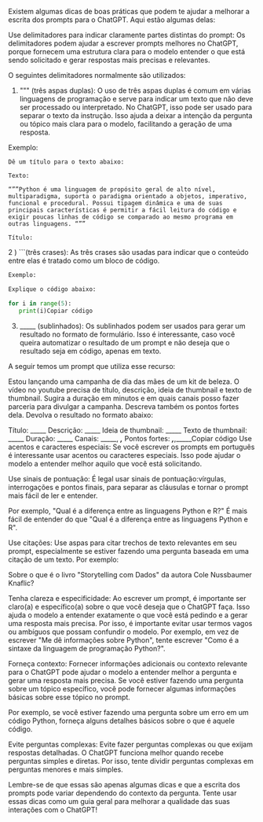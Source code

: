 Existem algumas dicas de boas práticas que podem te ajudar a melhorar a escrita dos prompts para o ChatGPT. Aqui estão algumas delas:

Use delimitadores para indicar claramente partes distintas do prompt:
Os delimitadores podem ajudar a escrever prompts melhores no ChatGPT, porque fornecem uma estrutura clara para o modelo entender o que está sendo solicitado e gerar respostas mais precisas e relevantes.

O seguintes delimitadores normalmente são utilizados:

1) """ (três aspas duplas): O uso de três aspas duplas é comum em várias linguagens de programação e serve para indicar um texto que não deve ser processado ou interpretado. No ChatGPT, isso pode ser usado para separar o texto da instrução. Isso ajuda a deixar a intenção da pergunta ou tópico mais clara para o modelo, facilitando a geração de uma resposta.

Exemplo:


```
Dê um título para o texto abaixo:

Texto:

“””Python é uma linguagem de propósito geral de alto nível, multiparadigma, suporta o paradigma orientado a objetos, imperativo, funcional e procedural. Possui tipagem dinâmica e uma de suas principais características é permitir a fácil leitura do código e exigir poucas linhas de código se comparado ao mesmo programa em outras linguagens. “””

Título:
```

2 ) ```(três crases): As três crases são usadas para indicar que o conteúdo entre elas é tratado como um bloco de código.
```python
Exemplo:

Explique o código abaixo:

for i in range(5):
   print(i)Copiar código
   ```
3) _____ (sublinhados): Os sublinhados podem ser usados para gerar um resultado no formato de formulário. Isso é interessante, caso você queira automatizar o resultado de um prompt e não deseja que o resultado seja em código, apenas em texto.

A seguir temos um prompt que utiliza esse recurso:

Estou lançando uma campanha de dia das mães de um kit de beleza. O vídeo no youtube precisa de título, descrição, ideia de thumbnail e texto de thumbnail. Sugira a duração em minutos e em quais canais posso fazer parceria para divulgar a campanha. Descreva também os pontos fortes dela. Devolva o resultado no formato abaixo:

Título: _____
Descrição: _____
Ideia de thumbnail: _____
Texto de thumbnail: _____
Duração: _____
Canais: _____, _____,_____
Pontos fortes: _____,_____,_____Copiar código
Use acentos e caracteres especiais:
Se você escrever os prompts em português é interessante usar acentos ou caracteres especiais. Isso pode ajudar o modelo a entender melhor aquilo que você está solicitando.

Use sinais de pontuação:
É legal usar sinais de pontuação:vírgulas, interrogações e pontos finais, para separar as cláusulas e tornar o prompt mais fácil de ler e entender.

Por exemplo, "Qual é a diferença entre as linguagens Python e R?" É mais fácil de entender do que "Qual é a diferença entre as linguagens Python e R".

Use citações:
Use aspas para citar trechos de texto relevantes em seu prompt, especialmente se estiver fazendo uma pergunta baseada em uma citação de um texto. Por exemplo:

Sobre o que é o livro "Storytelling com Dados" da autora Cole Nussbaumer Knaflic?

Tenha clareza e especificidade: Ao escrever um prompt, é importante ser claro(a) e específico(a) sobre o que você deseja que o ChatGPT faça. Isso ajuda o modelo a entender exatamente o que você está pedindo e a gerar uma resposta mais precisa. Por isso, é importante evitar usar termos vagos ou ambíguos que possam confundir o modelo.
Por exemplo, em vez de escrever "Me dê informações sobre Python", tente escrever "Como é a sintaxe da linguagem de programação Python?".

Forneça contexto:
Fornecer informações adicionais ou contexto relevante para o ChatGPT pode ajudar o modelo a entender melhor a pergunta e gerar uma resposta mais precisa. Se você estiver fazendo uma pergunta sobre um tópico específico, você pode fornecer algumas informações básicas sobre esse tópico no prompt.

Por exemplo, se você estiver fazendo uma pergunta sobre um erro em um código Python, forneça alguns detalhes básicos sobre o que é aquele código.

Evite perguntas complexas:
Evite fazer perguntas complexas ou que exijam respostas detalhadas. O ChatGPT funciona melhor quando recebe perguntas simples e diretas. Por isso, tente dividir perguntas complexas em perguntas menores e mais simples.

Lembre-se de que essas são apenas algumas dicas e que a escrita dos prompts pode variar dependendo do contexto da pergunta. Tente usar essas dicas como um guia geral para melhorar a qualidade das suas interações com o ChatGPT!